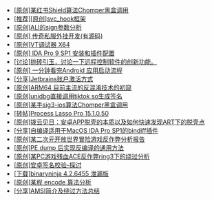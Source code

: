+ [[原创]某红书Shield算法Chomper黑盒调用](https://bbs.kanxue.com/thread-285705.htm)
+ [[推荐][原创]svc_hook框架](https://bbs.kanxue.com/thread-284713.htm)
+ [[原创]ALI的sign参数分析](https://bbs.kanxue.com/thread-284292.htm)
+ [[原创] 传奇私服外挂开发(有源码)](https://bbs.kanxue.com/thread-285681.htm)
+ [[原创]VT调试器 X64](https://bbs.kanxue.com/thread-214916.htm)
+ [[原创] IDA Pro 9 SP1 安装和插件配置](https://bbs.kanxue.com/thread-285604.htm)
+ [[讨论]抛砖引玉，讨论一下远程控制软件的创新功能。](https://bbs.kanxue.com/thread-284515.htm)
+ [[原创] 一分钟看完Android 应用启动流程](https://bbs.kanxue.com/thread-284686.htm)
+ [[分享]Jetbrains账户激活方式](https://bbs.kanxue.com/thread-284298.htm)
+ [[原创]ARM64 目前主流的反混淆技术的初窥](https://bbs.kanxue.com/thread-285567.htm)
+ [[原创]unidbg直接调用tiktok so生成签名](https://bbs.kanxue.com/thread-285623.htm)
+ [[原创]某手sig3-ios算法Chomper黑盒调用](https://bbs.kanxue.com/thread-285666.htm)
+ [[转帖]Process Lasso Pro 15.1.0.50](https://bbs.kanxue.com/thread-285716.htm)
+ [[原创]拨云见日：安卓APP脱壳的本质以及如何快速发现ART下的脱壳点](https://bbs.kanxue.com/thread-254555.htm)
+ [[分享]自编译适用于MacOS IDA Pro SP1的bindiff插件](https://bbs.kanxue.com/thread-285718.htm)
+ [[原创]某二次元开放世界冒险游戏反作弊分析报告](https://bbs.kanxue.com/thread-285580.htm)
+ [[原创]PE dump 后实现反编译的通用方法](https://bbs.kanxue.com/thread-284958.htm)
+ [[原创]某PC游戏残血ACE反作弊ring3下的绕过分析](https://bbs.kanxue.com/thread-284667.htm)
+ [[原创]安卓签名校验-探讨](https://bbs.kanxue.com/thread-285647.htm)
+ [[下载]binaryninja 4.2.6455 泄漏版](https://bbs.kanxue.com/thread-285720.htm)
+ [[原创]某程 encode 算法分析](https://bbs.kanxue.com/thread-285493.htm)
+ [[分享]AMSI简介及绕过方法总结](https://bbs.kanxue.com/thread-285692.htm)
